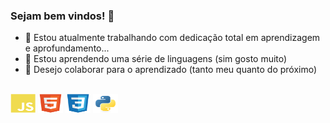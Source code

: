 ### Sejam bem vindos! 👋

- 🔭 Estou atualmente trabalhando com dedicação total em aprendizagem e aprofundamento...
- 🌱 Estou aprendendo uma série de linguagens (sim gosto muito)
- 👯 Desejo colaborar para o aprendizado (tanto meu quanto do próximo)

<div style="display: inline_block"><br>
  <img align="center" alt="Lorencini-Js" height="30" width="40" src="https://raw.githubusercontent.com/devicons/devicon/master/icons/javascript/javascript-plain.svg">
  <img align="center" alt="Lorencini-HTML" height="30" width="40" src="https://raw.githubusercontent.com/devicons/devicon/master/icons/html5/html5-original.svg">
  <img align="center" alt="Lorencini-CSS" height="30" width="40" src="https://raw.githubusercontent.com/devicons/devicon/master/icons/css3/css3-original.svg">
  <img align="center" alt="Lorencini-Python" height="30" width="40" src="https://raw.githubusercontent.com/devicons/devicon/master/icons/python/python-original.svg">
</div>





